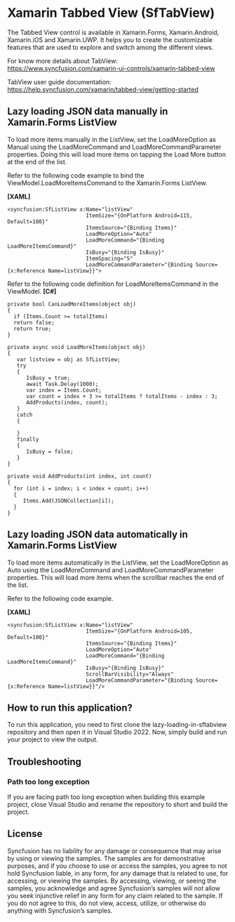 # Xamarin Tabbed View (SfTabView) 

The Tabbed View control is available in Xamarin.Forms, Xamarin.Android, Xamarin.iOS and Xamarin.UWP. It helps you to create the customizable features that are used to explore and switch among the different views. 

For know more details about TabView: https://www.syncfusion.com/xamarin-ui-controls/xamarin-tabbed-view

TabView user guide documentation: https://help.syncfusion.com/xamarin/tabbed-view/getting-started

## Lazy loading JSON data manually in Xamarin.Forms ListView
To load more items manually in the ListView, set the LoadMoreOption as Manual using the LoadMoreCommand and LoadMoreCommandParameter properties. Doing this will load more items on tapping the Load More button at the end of the list.

Refer to the following code example to bind the ViewModel.LoadMoreItemsCommand to the Xamarin.Forms ListView.

**[XAML]**
```
<syncfusion:SfListView x:Name="listView"
                         ItemSize="{OnPlatform Android=115, Default=100}"
                         ItemsSource="{Binding Items}"
                         LoadMoreOption="Auto"
                         LoadMoreCommand="{Binding LoadMoreItemsCommand}"
                         IsBusy="{Binding IsBusy}"
                         ItemSpacing="5"
                         LoadMoreCommandParameter="{Binding Source={x:Reference Name=listView}}">
```
Refer to the following code definition for LoadMoreItemsCommand in the ViewModel.
**[C#]**
```
private bool CanLoadMoreItems(object obj)
{
  if (Items.Count >= totalItems)
  return false;
  return true;
}
 
private async void LoadMoreItems(object obj)
{
   var listview = obj as SfListView;
   try
   {
      IsBusy = true;
      await Task.Delay(1000);
      var index = Items.Count;
      var count = index + 3 >= totalItems ? totalItems - index : 3;
      AddProducts(index, count);
   }
   catch
   {
 
   }
   finally
   {
      IsBusy = false;
   }
}
 
private void AddProducts(int index, int count)
{
  for (int i = index; i < index + count; i++)
  {
     Items.Add(JSONCollection[i]);
  }
}

```
## Lazy loading JSON data automatically in Xamarin.Forms ListView
To load more items automatically in the ListView, set the LoadMoreOption as Auto using the LoadMoreCommand and LoadMoreCommandParameter properties. This will load more items when the scrollbar reaches the end of the list.

Refer to the following code example.

**[XAML]**

```
<syncfusion:SfListView x:Name="listView"
                         ItemSize="{OnPlatform Android=105, Default=100}"
                         ItemsSource="{Binding Items}"
                         LoadMoreOption="Auto"
                         LoadMoreCommand="{Binding LoadMoreItemsCommand}"
                         IsBusy="{Binding IsBusy}"
                         ScrollBarVisibility="Always"
                         LoadMoreCommandParameter="{Binding Source={x:Reference Name=listView}}"/>
```
## How to run this application?

To run this application, you need to first clone the lazy-loading-in-sftabview repository and then open it in Visual Studio 2022. Now, simply build and run your project to view the output.

## <a name="troubleshooting"></a>Troubleshooting ##
### Path too long exception
If you are facing path too long exception when building this example project, close Visual Studio and rename the repository to short and build the project.

## License

Syncfusion has no liability for any damage or consequence that may arise by using or viewing the samples. The samples are for demonstrative purposes, and if you choose to use or access the samples, you agree to not hold Syncfusion liable, in any form, for any damage that is related to use, for accessing, or viewing the samples. By accessing, viewing, or seeing the samples, you acknowledge and agree Syncfusion’s samples will not allow you seek injunctive relief in any form for any claim related to the sample. If you do not agree to this, do not view, access, utilize, or otherwise do anything with Syncfusion’s samples.